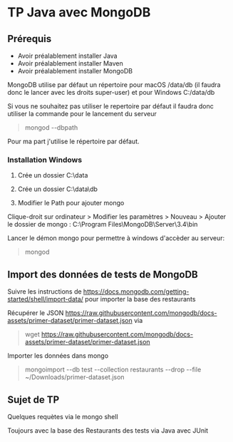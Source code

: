 # TP Java avec MongoDB

## Prérequis

* Avoir préalablement installer Java
* Avoir préalablement installer Maven
* Avoir préalablement installer MongoDB

MongoDB utilise par défaut un répertoire pour macOS /data/db (il faudra donc le lancer avec les droits super-user) et pour Windows C:/data/db

Si vous ne souhaitez pas utiliser le repertoire par défaut il faudra donc utiliser la commande pour le lancement du serveur
> mongod --dbpath <chemin>

Pour ma part j'utilise le répertoire par défaut.

### Installation Windows

1) Crée un dossier C:\data

2) Crée un dossier C:\data\db

3) Modifier le Path pour ajouter mongo

Clique-droit sur ordinateur > Modifier les paramètres > Nouveau >
Ajouter le dossier de mongo : C:\Program Files\MongoDB\Server\3.4\bin

Lancer le démon mongo pour permettre à windows d'accèder au serveur:
> mongod




## Import des données de tests de MongoDB

Suivre les instructions de https://docs.mongodb.com/getting-started/shell/import-data/ pour importer la base des restaurants

Récupérer le JSON https://raw.githubusercontent.com/mongodb/docs-assets/primer-dataset/primer-dataset.json via 

> wget https://raw.githubusercontent.com/mongodb/docs-assets/primer-dataset/primer-dataset.json

Importer les données dans mongo

> mongoimport --db test --collection restaurants --drop --file ~/Downloads/primer-dataset.json

## Sujet de TP

Quelques requètes via le mongo shell

Toujours avec la base des Restaurants des tests via Java avec JUnit



